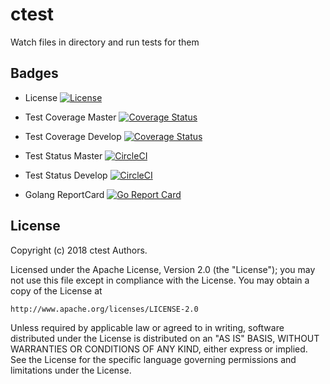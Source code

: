 # ctest

Watch files in directory and run tests for them


## Badges

* License [![License][License-Image]][License-Url]

* Test Coverage Master [![Coverage Status](https://coveralls.io/repos/github/repejota/ctest/badge.svg?branch=master)](https://coveralls.io/github/repejota/ctest?branch=master)
* Test Coverage Develop [![Coverage Status](https://coveralls.io/repos/github/repejota/ctest/badge.svg?branch=develop)](https://coveralls.io/github/repejota/ctest?branch=develop)

* Test Status Master [![CircleCI](https://circleci.com/gh/repejota/ctest/tree/master.svg?style=svg)](https://circleci.com/gh/repejota/ctest/tree/master)
* Test Status Develop [![CircleCI](https://circleci.com/gh/repejota/ctest/tree/develop.svg?style=svg)](https://circleci.com/gh/repejota/ctest/tree/develop)

* Golang ReportCard [![Go Report Card](https://goreportcard.com/badge/github.com/repejota/ctest)](https://goreportcard.com/report/github.com/repejota/ctest)

## License

Copyright (c) 2018 ctest Authors.

Licensed under the Apache License, Version 2.0 (the "License");
you may not use this file except in compliance with the License.
You may obtain a copy of the License at

    http://www.apache.org/licenses/LICENSE-2.0

Unless required by applicable law or agreed to in writing, software
distributed under the License is distributed on an "AS IS" BASIS,
WITHOUT WARRANTIES OR CONDITIONS OF ANY KIND, either express or implied.
See the License for the specific language governing permissions and
limitations under the License.

[License-Url]: http://opensource.org/licenses/Apache
[License-Image]: https://img.shields.io/badge/License-Apache-blue.svg